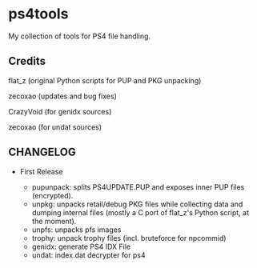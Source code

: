 ps4tools
========

My collection of tools for PS4 file handling.

Credits
-------

flat_z (original Python scripts for PUP and PKG unpacking)

zecoxao (updates and bug fixes)

CrazyVoid (for genidx sources)

zecoxao (for undat sources)

CHANGELOG
--------

* First Release

	- pupunpack: splits PS4UPDATE.PUP and exposes inner PUP files (encrypted).
	- unpkg: unpacks retail/debug PKG files while collecting data and dumping internal files (mostly a C port of flat_z's Python script, at the moment).
	- unpfs: unpacks pfs images
	- trophy: unpack trophy files (incl. bruteforce for npcommid)
	- genidx: generate PS4 IDX File
	- undat: index.dat decrypter for ps4
